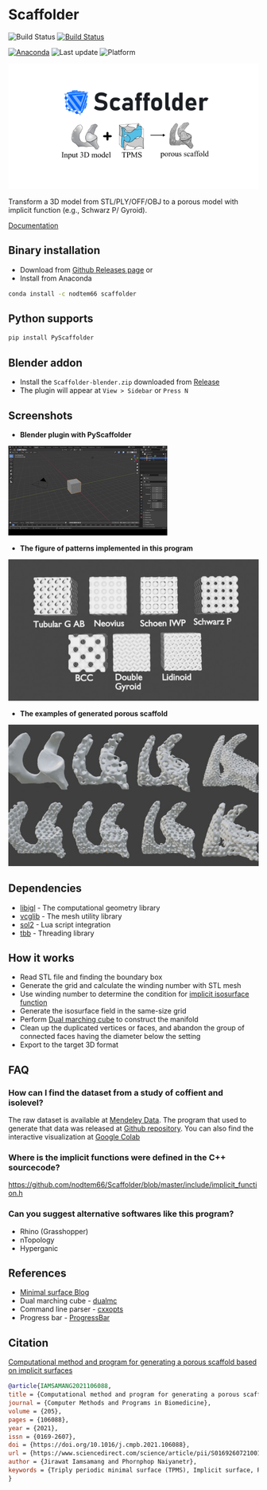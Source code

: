 # Scaffolder 
![Build Status](https://github.com/nodtem66/Scaffolder/actions/workflows/binary.yml/badge.svg) [![Build Status](https://dev.azure.com/n66/PublicCI/_apis/build/status%2Fnodtem66.Scaffolder%20(Anaconda%20release)?branchName=master)](https://dev.azure.com/n66/PublicCI/_build/latest?definitionId=8&branchName=master)

[![Anaconda](https://anaconda.org/nodtem66/scaffolder/badges/version.svg)](https://anaconda.org/nodtem66/scaffolder) ![Last update](https://anaconda.org/nodtem66/scaffolder/badges/latest_release_date.svg) ![Platform](https://anaconda.org/nodtem66/scaffolder/badges/platforms.svg)

![Scaffolder Logo](https://github.com/nodtem66/Scaffolder/raw/master/docs/images/scaffolder_logo.jpg)

Transform a 3D model from STL/PLY/OFF/OBJ to a porous model with implicit function (e.g., Schwarz P/ Gyroid).

[Documentation](https://nodtem66.github.io/Scaffolder) 

## Binary installation
* Download from [Github Releases page](https://github.com/nodtem66/Scaffolder/releases) or
* Install from Anaconda
```bash
conda install -c nodtem66 scaffolder
```

## Python supports
```bash
pip install PyScaffolder
```

## Blender addon
- Install the `Scaffolder-blender.zip` downloaded from [Release](https://github.com/nodtem66/Scaffolder/releases/tag/v1.5.1)
- The plugin will appear at `View > Sidebar` or `Press N`

## Screenshots

- **Blender plugin with PyScaffolder**

![Blender plugin](https://github.com/nodtem66/Scaffolder/raw/master/docs/images/blender-plugin.gif)

- **The figure of patterns implemented in this program**

![TPMS Patterns](https://github.com/nodtem66/Scaffolder/raw/master/docs/images/patterns.jpg)


- **The examples of generated porous scaffold**

![Examples porous scaffold](https://github.com/nodtem66/Scaffolder/raw/master/docs/images/examples.jpg)

## Dependencies
- [libigl](https://libigl.github.io/) - The computational geometry library
- [vcglib](https://github.com/cnr-isti-vclab/vcglib) - The mesh utility library
- [sol2](https://github.com/ThePhD/sol2) - Lua script integration
- [tbb](https://github.com/oneapi-src/oneTBB) - Threading library

## How it works
- Read STL file and finding the boundary box
- Generate the grid and calculate the winding number with STL mesh
- Use winding number to determine the condition for [implicit isosurface function](https://wewanttolearn.wordpress.com/2019/02/03/triply-periodic-minimal-surfaces/)
- Generate the isosurface field in the same-size grid
- Perform [Dual marching cube](https://github.com/dominikwodniok/dualmc) to construct the manifold
- Clean up the duplicated vertices or faces, and abandon the group of connected faces having the diameter below the setting
- Export to the target 3D format

## FAQ

### How can I find the dataset from a study of coffient and isolevel?
The raw dataset is available at [Mendeley Data](https://data.mendeley.com/datasets/sbxr7xxvnd/2).
The program that used to generate that data was released at [Github repository](https://github.com/nodtem66/Scaffolder). You can also find the interactive visualization at [Google Colab](https://colab.research.google.com/github/nodtem66/Scaffolder/blob/master/data/data_visualization.ipynb)

### Where is the implicit functions were defined in the C++ sourcecode?
https://github.com/nodtem66/Scaffolder/blob/master/include/implicit_function.h

### Can you suggest alternative softwares like this program?
- Rhino (Grasshopper)
- nTopology
- Hyperganic

## References
- [Minimal surface Blog](https://minimalsurfaces.blog/)
- Dual marching cube - [dualmc](https://github.com/dominikwodniok/dualmc)
- Command line parser - [cxxopts](https://github.com/jarro2783/cxxopts)
- Progress bar - [ProgressBar](https://github.com/prakhar1989/progress-cpp)

## Citation
[Computational method and program for generating a porous scaffold based on implicit surfaces](https://doi.org/10.1016/j.cmpb.2021.106088)
```bibtex
@article{IAMSAMANG2021106088,
title = {Computational method and program for generating a porous scaffold based on implicit surfaces},
journal = {Computer Methods and Programs in Biomedicine},
volume = {205},
pages = {106088},
year = {2021},
issn = {0169-2607},
doi = {https://doi.org/10.1016/j.cmpb.2021.106088},
url = {https://www.sciencedirect.com/science/article/pii/S0169260721001632},
author = {Jirawat Iamsamang and Phornphop Naiyanetr},
keywords = {Triply periodic minimal surface (TPMS), Implicit surface, Porous scaffold, Pore size, Porosity}
}
```
